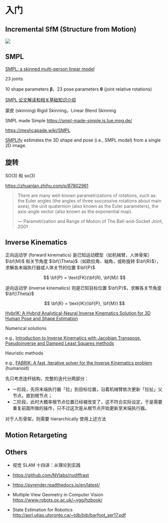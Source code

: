 # 入门

<link rel="stylesheet" href="/notes/katex.min.css">

## Incremental SfM (Structure from Motion)

![](http://colmap.github.io/_images/incremental-sfm.png)

## SMPL

[SMPL: a skinned multi-person linear model](https://dl.acm.org/doi/10.1145/2816795.2818013)

23 joints

10 shape parameters $\boldsymbol{\beta}$，23 pose parameters $\boldsymbol{\theta}$ (joint relative rotations)

[SMPL 论文解读和相关基础知识介绍](https://zhuanlan.zhihu.com/p/256358005)

蒙皮 (skinning)
Rigid Skinning，Linear Blend Skinning

SMPL made Simple
https://smpl-made-simple.is.tue.mpg.de/

https://meshcapade.wiki/SMPL

[SMPLify](https://people.eecs.berkeley.edu/~kanazawa/papers/SMPLify.pdf) estimates the 3D shape and pose (i.e., SMPL model) from a single 2D image.

## 旋转

SO(3) 和 so(3)

https://zhuanlan.zhihu.com/p/87802961

> There are many well-known parametrizations of rotations, such as: the Euler angles (the angles of three successive rotations about main axes), the unit quaternion (also known as the Euler parameters), the axis-angle vector (also known as the exponential map).
> 
> ― Parametrization and Range of Motion of The Ball-and-Socket Joint, 2001

## Inverse Kinematics

正向运动学 (forward kinematics) 是已知运动模型（如机械臂，人体骨架）$\bf{M}$ 和关节角度 $\bf{\Theta}$（如欧拉角、轴角，或称旋转 $\bf{R}$），求解各末端执行器或人体关节的位置 $\bf{P}$

$$
\bf{P} = \text{FK}(\bf{R}, \bf{M})
$$

逆向运动学 (inverse kinematics) 则是已知目标位置 $\bf{P}$，求解各关节角度 $\bf{\Theta}$

$$
\bf{R} = \text{IK}(\bf{P}, \bf{M})
$$

[HybrIK: A Hybrid Analytical-Neural Inverse Kinematics Solution for 3D Human Pose and Shape Estimation](https://openaccess.thecvf.com/content/CVPR2021/html/Li_HybrIK_A_Hybrid_Analytical-Neural_Inverse_Kinematics_Solution_for_3D_Human_CVPR_2021_paper.html)

Numerical solutions

e.g., [Introduction to Inverse Kinematics with Jacobian Transpose, Pseudoinverse and Damped Least Squares methods](https://mathweb.ucsd.edu/~sbuss/ResearchWeb/ikmethods/SdlsPaper.pdf)

Heuristic methods

e.g., [FABRIK: A fast, iterative solver for the Inverse Kinematics problem](https://www.sciencedirect.com/science/article/abs/pii/S1524070311000178) (humanoid)

先只考虑连杆结构，完整的迭代分两部分：

- 一阶段，先将末端执行器「拉」到目标位置，沿着机械臂依次更新「拉扯」父节点，直到根节点；
- 二阶段，此时大概率根节点位置已经被改变了，这不符合实际设定，于是需要重复前面所做的操作，只不过这次是从根节点开始更新至末端执行器。

对于人形骨架，则需要 hierarchically 使用上述方法

## Motion Retargeting

## Others

- 视觉 SLAM 十四讲：从理论到实践

- https://github.com/NVlabs/nvdiffrast

- https://pyrender.readthedocs.io/en/latest/

- Multiple View Geometry in Computer Vision
  https://www.robots.ox.ac.uk/~vgg/hzbook/

- State Estimation for Robotics
  http://asrl.utias.utoronto.ca/~tdb/bib/barfoot_ser17.pdf
